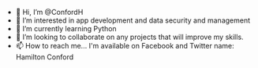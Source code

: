 - 👋 Hi, I’m @ConfordH
- 👀 I’m interested in app development and data security and management 
- 🌱 I’m currently learning Python
- 💞️ I’m looking to collaborate on any projects that will improve my skills.
- 📫 How to reach me... I'm available on Facebook and Twitter name: Hamilton Conford

<!---
ConfordH/ConfordH is a ✨ special ✨ repository because its `README.md` (this file) appears on your GitHub profile.
You can click the Preview link to take a look at your changes.
--->
